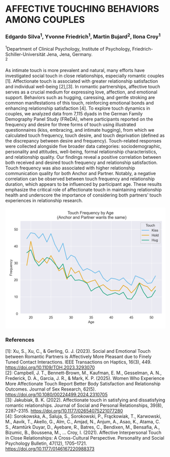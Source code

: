 # AFFECTIVE TOUCHING BEHAVIORS AMONG COUPLES 
### Edgardo Silva<sup>1</sup>, Yvonne Friedrich<sup>1</sup>, Martin Bujard<sup>2</sup>, Ilona Croy<sup>1</sup>

<sup>1</sup>Department of Clinical Psychology, Institute of Psychology, Friedrich-Schiller-Universität Jena, Jena, Germany.  
<sup>2</sup>


As intimate touch is more prevalent and natural, many efforts have investigated social touch in close relationships, especially romantic couples [1]. Affectionate touch is associated with greater relationship satisfaction and individual well-being [2],[3]. In romantic partnerships, affective touch serves as a crucial medium for expressing love, affection, and emotional support. Behaviors such as hugging, caressing, and gentle stroking are common manifestations of this touch, reinforcing emotional bonds and enhancing relationship satisfaction [4].
To explore touch dynamics in couples, we analyzed data from 7,115 dyads in the German Family Demography Panel Study (FReDA), where participants reported on the frequency and desire for three forms of touch using illustrated questionnaires (kiss, embracing, and intimate hugging), from which we calculated touch frequency, touch desire, and touch deprivation (defined as the discrepancy between desire and frequency). 
Touch-related responses were collected alongside five broader data categories: sociodemographic, personality and attitudes, well-being, formal relationship characteristics, and relationship quality.
Our findings reveal a positive correlation between both received and desired touch frequency and relationship satisfaction. Touch frequency was also associated with higher relationship communication quality for both Anchor and Partner. Notably, a negative correlation can be observed between touch frequency and relationship duration, which appears to be influenced by participant age.
These results emphasize the critical role of affectionate touch in maintaining relationship health and underscore the importance of considering both partners’ touch experiences in relationship research. 

![anchor_match_partner(age vs touch).png](output/anchor_match_partner%28age%20vs%20touch%29.png)

### References

[1]: Xu, S., Xu, C., & Gerling, G. J. (2023). Social and Emotional Touch between Romantic Partners is Affectively More Pleasant due to Finely Tuned Contact Interactions. IEEE Transactions on Haptics, 16(3), 449. https://doi.org/10.1109/TOH.2023.3293070  
[2]: Campbell, J. T., Bennett-Brown, M., Kaufman, E. M., Gesselman, A. N., Frederick, D. A., Garcia, J. R., & Mark, K. P. (2025). Women Who Experience More Affectionate Touch Report Better Body Satisfaction and Relationship Outcomes. Journal of Sex Research, 62(5). https://doi.org/10.1080/00224499.2024.2310705  
[3]: Jakubiak, B. K. (2022). Affectionate touch in satisfying and dissatisfying romantic relationships. Journal of Social and Personal Relationships, 39(8), 2287–2315. https://doi.org/10.1177/02654075221077280  
[4]: Sorokowska, A., Saluja, S., Sorokowski, P., Frąckowiak, T., Karwowski, M., Aavik, T., Akello, G., Alm, C., Amjad, N., Anjum, A., Asao, K., Atama, C. S., Atamtürk Duyar, D., Ayebare, R., Batres, C., Bendixen, M., Bensafia, A., Bizumic, B., Boussena, M., … Croy, I. (2021). Affective Interpersonal Touch in Close Relationships: A Cross-Cultural Perspective. Personality and Social Psychology Bulletin, 47(12), 1705–1721. https://doi.org/10.1177/0146167220988373
